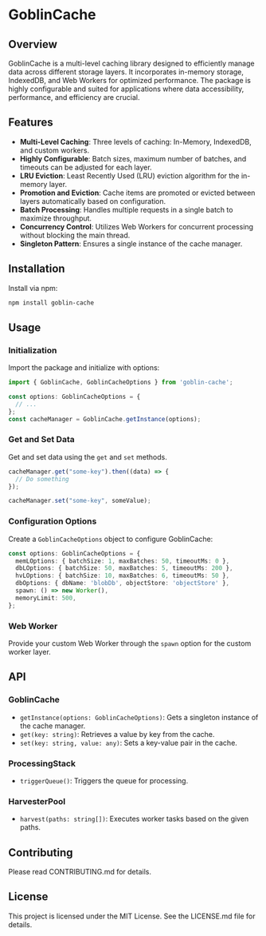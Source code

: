 # GoblinCache

## Overview
GoblinCache is a multi-level caching library designed to efficiently manage data across different storage layers. It incorporates in-memory storage, IndexedDB, and Web Workers for optimized performance. The package is highly configurable and suited for applications where data accessibility, performance, and efficiency are crucial.

## Features
- **Multi-Level Caching**: Three levels of caching: In-Memory, IndexedDB, and custom workers.
- **Highly Configurable**: Batch sizes, maximum number of batches, and timeouts can be adjusted for each layer.
- **LRU Eviction**: Least Recently Used (LRU) eviction algorithm for the in-memory layer.
- **Promotion and Eviction**: Cache items are promoted or evicted between layers automatically based on configuration.
- **Batch Processing**: Handles multiple requests in a single batch to maximize throughput.
- **Concurrency Control**: Utilizes Web Workers for concurrent processing without blocking the main thread.
- **Singleton Pattern**: Ensures a single instance of the cache manager.

## Installation
Install via npm:
```bash
npm install goblin-cache
```

## Usage

### Initialization
Import the package and initialize with options:
```typescript
import { GoblinCache, GoblinCacheOptions } from 'goblin-cache';

const options: GoblinCacheOptions = {
  // ...
};
const cacheManager = GoblinCache.getInstance(options);
```

### Get and Set Data
Get and set data using the `get` and `set` methods.
```typescript
cacheManager.get("some-key").then((data) => {
  // Do something
});

cacheManager.set("some-key", someValue);
```

### Configuration Options
Create a `GoblinCacheOptions` object to configure GoblinCache:
```typescript
const options: GoblinCacheOptions = {
  memLOptions: { batchSize: 1, maxBatches: 50, timeoutMs: 0 },
  dbLOptions: { batchSize: 50, maxBatches: 5, timeoutMs: 200 },
  hvLOptions: { batchSize: 10, maxBatches: 6, timeoutMs: 50 },
  dbOptions: { dbName: 'blobDb', objectStore: 'objectStore' },
  spawn: () => new Worker(),
  memoryLimit: 500,
};
```

### Web Worker
Provide your custom Web Worker through the `spawn` option for the custom worker layer.

## API

### GoblinCache
- `getInstance(options: GoblinCacheOptions)`: Gets a singleton instance of the cache manager.
- `get(key: string)`: Retrieves a value by key from the cache.
- `set(key: string, value: any)`: Sets a key-value pair in the cache.

### ProcessingStack
- `triggerQueue()`: Triggers the queue for processing.

### HarvesterPool
- `harvest(paths: string[])`: Executes worker tasks based on the given paths.

## Contributing
Please read CONTRIBUTING.md for details.

## License
This project is licensed under the MIT License. See the LICENSE.md file for details.
